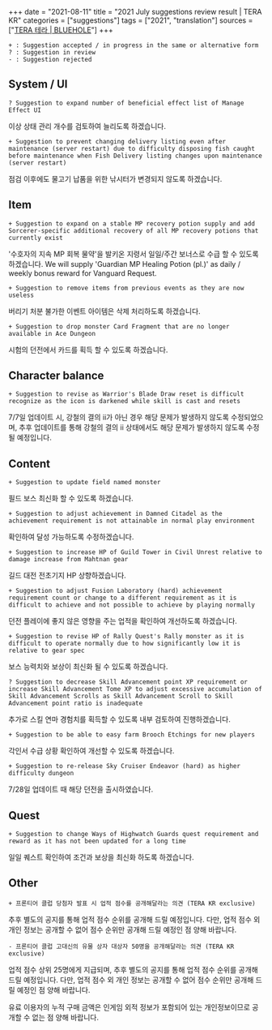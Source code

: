 +++
date = "2021-08-11"
title = "2021 July suggestions review result | TERA KR"
categories = ["suggestions"]
tags = ["2021", "translation"]
sources = ["[TERA 테라 | BLUEHOLE](https://playtera.co.kr/news/devnotes/535)"]
+++

```
+ : Suggestion accepted / in progress in the same or alternative form 
? : Suggestion in review
- : Suggestion rejected
```

## System / UI

```
? Suggestion to expand number of beneficial effect list of Manage Effect UI
```

이상 상태 관리 개수를 검토하여 늘리도록 하겠습니다.

```
+ Suggestion to prevent changing delivery listing even after maintenance (server restart) due to difficulty disposing fish caught before maintenance when Fish Delivery listing changes upon maintenance (server restart) 
```

점검 이후에도 물고기 납품을 위한 낚시터가 변경되지 않도록 하겠습니다.

## Item

```
+ Suggestion to expand on a stable MP recovery potion supply and add Sorcerer-specific additional recovery of all MP recovery potions that currently exist
```

'수호자의 지속 MP 회복 물약'을 발키온 지령서 일일/주간 보너스로 수급 할 수 있도록 하겠습니다.
We will supply 'Guardian MP Healing Potion (pl.)' as daily / weekly bonus reward for Vanguard Request.

```
+ Suggestion to remove items from previous events as they are now useless
```

버리기 처분 불가한 이벤트 아이템은 삭제 처리하도록 하겠습니다.

```
+ Suggestion to drop monster Card Fragment that are no longer available in Ace Dungeon
```

시험의 던전에서 카드를 획득 할 수 있도록 하겠습니다.

## Character balance

```
+ Suggestion to revise as Warrior's Blade Draw reset is difficult recognize as the icon is darkened while skill is cast and resets
```

7/7일 업데이트 시, 강철의 결의 ii가 아닌 경우 해당 문제가 발생하지 않도록 수정되었으며, 추후 업데이트를 통해 강철의 결의 ii 상태에서도 해당 문제가 발생하지 않도록 수정될 예정입니다.

## Content

```
+ Suggestion to update field named monster
```

필드 보스 최신화 할 수 있도록 하겠습니다.

```
+ Suggestion to adjust achievement in Damned Citadel as the achievement requirement is not attainable in normal play environment
```

확인하여 달성 가능하도록 수정하겠습니다.

```
+ Suggestion to increase HP of Guild Tower in Civil Unrest relative to damage increase from Mahtnan gear
```

길드 대전 전초기지 HP 상향하겠습니다.

```
+ Suggestion to adjust Fusion Laboratory (hard) achievement requirement count or change to a different requirement as it is difficult to achieve and not possible to achieve by playing normally
```

던전 플레이에 좋지 않은 영향을 주는 업적을 확인하여 개선하도록 하겠습니다.

```
+ Suggestion to revise HP of Rally Quest's Rally monster as it is difficult to operate normally due to how significantly low it is relative to gear spec
```

보스 능력치와 보상이 최신화 될 수 있도록 하겠습니다.

```
? Suggestion to decrease Skill Advancement point XP requirement or increase Skill Advancement Tome XP to adjust excessive accumulation of Skill Advancement Scrolls as Skill Advancement Scroll to Skill Advancement point ratio is inadequate
```

추가로 스킬 연마 경험치를 획득할 수 있도록 내부 검토하여 진행하겠습니다.

```
+ Suggestion to be able to easy farm Brooch Etchings for new players
```

각인서 수급 상황 확인하여 개선할 수 있도록 하겠습니다.

```
+ Suggestion to re-release Sky Cruiser Endeavor (hard) as higher difficulty dungeon
```

7/28일 업데이트 때 해당 던전을 출시하였습니다.

## Quest

```
+ Suggestion to change Ways of Highwatch Guards quest requirement and reward as it has not been updated for a long time
```

일일 퀘스트 확인하여 조건과 보상을 최신화 하도록 하겠습니다.

## Other

```
+ 프론티어 클럽 당첨자 발표 시 업적 점수를 공개해달라는 의견 (TERA KR exclusive)
```

추후 별도의 공지를 통해 업적 점수 순위를 공개해 드릴 예정입니다. 다만, 업적 점수 외 개인 정보는 공개할 수 없어 점수 순위만 공개해 드릴 예정인 점 양해 바랍니다.

```
- 프론티어 클럽 고대신의 유물 상자 대상자 50명을 공개해달라는 의견 (TERA KR exclusive)
```

업적 점수 상위 25명에게 지급되며, 추후 별도의 공지를 통해 업적 점수 순위를 공개해 드릴 예정입니다. 다만, 업적 점수 외 개인 정보는 공개할 수 없어 점수 순위만 공개해 드릴 예정인 점 양해 바랍니다.

유료 이용자의 누적 구매 금액은 인게임 외적 정보가 포함되어 있는 개인정보이므로 공개할 수 없는 점 양해 바랍니다.
